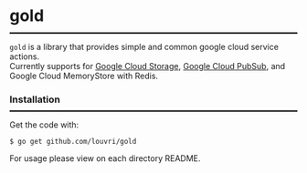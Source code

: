 # gold
<hr style="border:1px solid #444; margin-top: -0.5em;">  

`gold` is a library that provides simple and common google cloud service actions.   
Currently supports for [Google Cloud Storage](https://pkg.go.dev/cloud.google.com/go/storage), [Google Cloud PubSub](https://pkg.go.dev/cloud.google.com/go/pubsub), and Google Cloud MemoryStore with Redis.

### Installation
<hr style="border:1px solid #444; margin-top: -0.5em;">  

Get the code with:
```
$ go get github.com/louvri/gold
```
For usage please view on each directory README.
